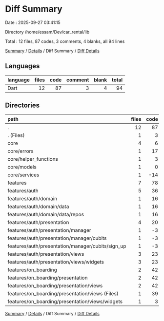 # Diff Summary

Date : 2025-09-27 03:41:15

Directory /home/essam/Dev/car_rental/lib

Total : 12 files,  87 codes, 3 comments, 4 blanks, all 94 lines

[Summary](results.md) / [Details](details.md) / Diff Summary / [Diff Details](diff-details.md)

## Languages
| language | files | code | comment | blank | total |
| :--- | ---: | ---: | ---: | ---: | ---: |
| Dart | 12 | 87 | 3 | 4 | 94 |

## Directories
| path | files | code | comment | blank | total |
| :--- | ---: | ---: | ---: | ---: | ---: |
| . | 12 | 87 | 3 | 4 | 94 |
| . (Files) | 1 | 3 | 2 | 0 | 5 |
| core | 4 | 6 | 1 | -1 | 6 |
| core/errors | 1 | 17 | 1 | 2 | 20 |
| core/helper_functions | 1 | 3 | 0 | 0 | 3 |
| core/models | 1 | 0 | 0 | 2 | 2 |
| core/services | 1 | -14 | 0 | -5 | -19 |
| features | 7 | 78 | 0 | 5 | 83 |
| features/auth | 5 | 36 | 0 | -1 | 35 |
| features/auth/domain | 1 | 16 | 0 | -1 | 15 |
| features/auth/domain/data | 1 | 16 | 0 | -1 | 15 |
| features/auth/domain/data/repos | 1 | 16 | 0 | -1 | 15 |
| features/auth/presentation | 4 | 20 | 0 | 0 | 20 |
| features/auth/presentation/manager | 1 | -3 | 0 | -1 | -4 |
| features/auth/presentation/manager/cubits | 1 | -3 | 0 | -1 | -4 |
| features/auth/presentation/manager/cubits/sign_up | 1 | -3 | 0 | -1 | -4 |
| features/auth/presentation/views | 3 | 23 | 0 | 1 | 24 |
| features/auth/presentation/views/widgets | 3 | 23 | 0 | 1 | 24 |
| features/on_boarding | 2 | 42 | 0 | 6 | 48 |
| features/on_boarding/presentation | 2 | 42 | 0 | 6 | 48 |
| features/on_boarding/presentation/views | 2 | 42 | 0 | 6 | 48 |
| features/on_boarding/presentation/views (Files) | 1 | 39 | 0 | 6 | 45 |
| features/on_boarding/presentation/views/widgets | 1 | 3 | 0 | 0 | 3 |

[Summary](results.md) / [Details](details.md) / Diff Summary / [Diff Details](diff-details.md)